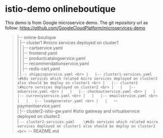 # istio-demo onlineboutique
This demo is from Google microservice demo.
The git repository url as follow:
https://github.com/GoogleCloudPlatform/microservices-demo

>|-- online-boutique <br>
>|   |-- cluster1      \#micro services deployed on cluster1 <br>
>|   |   |-- cartservice.yaml <br>
>|   |   |-- frontend.yaml <br>
>|   |   |-- productcatalogservice.yaml <br>
>|   |   |-- recommendationservice.yaml <br>
>|   |   |-- redis-cart.yaml <br>
>|   |   `-- shippingservice.yaml <br>
>|   |-- cluster1-services.yaml    \#k8s services which related micro services deployed on cluster2 also should be deploy on cluster1 <br>
>|   |-- cluster2    \#micro services deployed on cluster2 <br>
>|   |   |-- adservice.yaml <br>
>|   |   |-- checkoutservice.yaml <br>
>|   |   |-- currencyservice.yaml <br>
>|   |   |-- emailservice.yaml <br>
>|   |   |-- loadgenerator.yaml <br>
>|   |   `-- paymentservice.yaml <br>
>|   |-- cluster2-istio-gw.yaml    \#istio gateway and virtualservice deployed on cluster2 <br>
>|   `-- cluster2-services.yaml    \#k8s services which related micro services deployed on cluster1 also should be deploy on cluster2 <br>
>`-- README.md <br>
